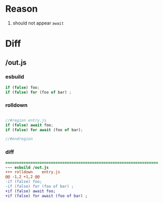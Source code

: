 # Reason
1. should not appear `await`
# Diff
## /out.js
### esbuild
```js
if (false) foo;
if (false) for (foo of bar) ;
```
### rolldown
```js

//#region entry.js
if (false) await foo;
if (false) for await (foo of bar);

//#endregion

```
### diff
```diff
===================================================================
--- esbuild	/out.js
+++ rolldown	entry.js
@@ -1,2 +1,2 @@
-if (false) foo;
-if (false) for (foo of bar) ;
+if (false) await foo;
+if (false) for await (foo of bar) ;

```